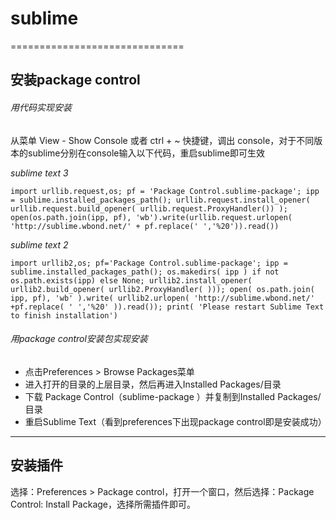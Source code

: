 # sublime
==============================
## 安装package control
###### 用代码实现安装
从菜单 View - Show Console 或者 ctrl + ~ 快捷键，调出 console，对于不同版本的sublime分别在console输入以下代码，重启sublime即可生效  

*sublime text 3*  

```import urllib.request,os; pf = 'Package Control.sublime-package'; ipp = sublime.installed_packages_path(); urllib.request.install_opener( urllib.request.build_opener( urllib.request.ProxyHandler()) ); open(os.path.join(ipp, pf), 'wb').write(urllib.request.urlopen( 'http://sublime.wbond.net/' + pf.replace(' ','%20')).read())```  

*sublime text 2*  

```import urllib2,os; pf='Package Control.sublime-package'; ipp = sublime.installed_packages_path(); os.makedirs( ipp ) if not os.path.exists(ipp) else None; urllib2.install_opener( urllib2.build_opener( urllib2.ProxyHandler( ))); open( os.path.join( ipp, pf), 'wb' ).write( urllib2.urlopen( 'http://sublime.wbond.net/' +pf.replace( ' ','%20' )).read()); print( 'Please restart Sublime Text to finish installation')```

###### 用package control安装包实现安装
  * 点击Preferences > Browse Packages菜单
  * 进入打开的目录的上层目录，然后再进入Installed Packages/目录
  * 下载 Package Control（sublime-package ）并复制到Installed Packages/目录
  * 重启Sublime Text（看到preferences下出现package control即是安装成功）
  
  
-------------------------------------------------------------------------------
## 安装插件
选择：Preferences > Package control，打开一个窗口，然后选择：Package Control: Install Package，选择所需插件即可。

